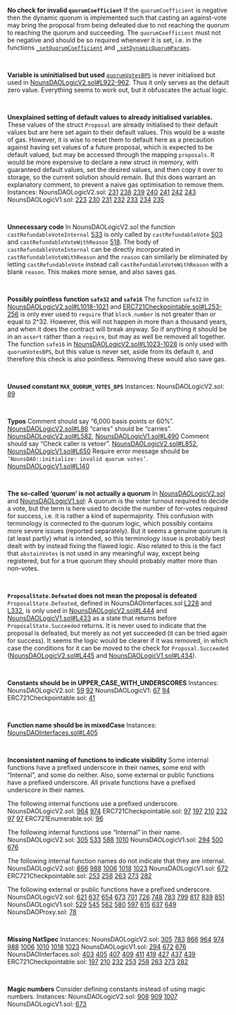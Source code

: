 **No check for invalid `quorumCoefficient`**
If the `quorumCoefficient` is negative then the dynamic quorum is implemented such that casting an against-vote may bring the proposal from being defeated due to not reaching the quorum to reaching the quorum and succeeding. The `quorumCoefficient` must not be negative and should be so required whenever it is set, i.e. in the functions [`_setQuorumCoefficient`](https://github.com/code-423n4/2022-08-nounsdao/blob/452695d4764ba9d5e1d3eef0d5ecca3d004f215a/contracts/governance/NounsDAOLogicV2.sol#L726-736) and [`_setDynamicQuorumParams`](https://github.com/code-423n4/2022-08-nounsdao/blob/452695d4764ba9d5e1d3eef0d5ecca3d004f215a/contracts/governance/NounsDAOLogicV2.sol#L748-781).
  
&nbsp;
  
**Variable is uninitialised but used**
[`quorumVotesBPS`](https://github.com/code-423n4/2022-08-nounsdao/blob/452695d4764ba9d5e1d3eef0d5ecca3d004f215a/contracts/governance/NounsDAOInterfaces.sol#L257) is never initialised but used in [NounsDAOLogicV2.sol#L922-962](https://github.com/code-423n4/2022-08-nounsdao/blob/452695d4764ba9d5e1d3eef0d5ecca3d004f215a/contracts/governance/NounsDAOLogicV2.sol#LL922-962). Thus it only serves as the default zero value. Everything seems to work out, but it obfuscates the actual logic.

&nbsp;

**Unexplained setting of default values to already initialised variables.**
These values of the struct `Proposal` are already initialised to their default values but are here set again to their default values. This would be a waste of gas. However, it is wise to reset them to default here as a precaution against having set values of a future proposal, which is expected to be default valued, but may be accessed through the mapping `proposals`.
It would be more expensive to declare a new struct in memory, with guaranteed default values, set the desired values, and then copy it over to storage, so the current solution should remain. But this does warrant an explanatory comment, to prevent a naive gas optimisation to remove them.
Instances:
NounsDAOLogicV2.sol: [231](https://github.com/code-423n4/2022-08-nounsdao/blob/452695d4764ba9d5e1d3eef0d5ecca3d004f215a/contracts/governance/NounsDAOLogicV2.sol#L231) [238](https://github.com/code-423n4/2022-08-nounsdao/blob/452695d4764ba9d5e1d3eef0d5ecca3d004f215a/contracts/governance/NounsDAOLogicV2.sol#L238) [239](https://github.com/code-423n4/2022-08-nounsdao/blob/452695d4764ba9d5e1d3eef0d5ecca3d004f215a/contracts/governance/NounsDAOLogicV2.sol#L239) [240](https://github.com/code-423n4/2022-08-nounsdao/blob/452695d4764ba9d5e1d3eef0d5ecca3d004f215a/contracts/governance/NounsDAOLogicV2.sol#L240) [241](https://github.com/code-423n4/2022-08-nounsdao/blob/452695d4764ba9d5e1d3eef0d5ecca3d004f215a/contracts/governance/NounsDAOLogicV2.sol#L241) [242](https://github.com/code-423n4/2022-08-nounsdao/blob/452695d4764ba9d5e1d3eef0d5ecca3d004f215a/contracts/governance/NounsDAOLogicV2.sol#L242) [243](https://github.com/code-423n4/2022-08-nounsdao/blob/452695d4764ba9d5e1d3eef0d5ecca3d004f215a/contracts/governance/NounsDAOLogicV2.sol#L243)
NounsDAOLogicV1.sol: [223](https://github.com/code-423n4/2022-08-nounsdao/blob/452695d4764ba9d5e1d3eef0d5ecca3d004f215a/contracts/governance/NounsDAOLogicV1.sol#L223) [230](https://github.com/code-423n4/2022-08-nounsdao/blob/452695d4764ba9d5e1d3eef0d5ecca3d004f215a/contracts/governance/NounsDAOLogicV1.sol#L230) [231](https://github.com/code-423n4/2022-08-nounsdao/blob/452695d4764ba9d5e1d3eef0d5ecca3d004f215a/contracts/governance/NounsDAOLogicV1.sol#L231) [232](https://github.com/code-423n4/2022-08-nounsdao/blob/452695d4764ba9d5e1d3eef0d5ecca3d004f215a/contracts/governance/NounsDAOLogicV1.sol#L232) [233](https://github.com/code-423n4/2022-08-nounsdao/blob/452695d4764ba9d5e1d3eef0d5ecca3d004f215a/contracts/governance/NounsDAOLogicV1.sol#L233) [234](https://github.com/code-423n4/2022-08-nounsdao/blob/452695d4764ba9d5e1d3eef0d5ecca3d004f215a/contracts/governance/NounsDAOLogicV1.sol#L234) [235](https://github.com/code-423n4/2022-08-nounsdao/blob/452695d4764ba9d5e1d3eef0d5ecca3d004f215a/contracts/governance/NounsDAOLogicV1.sol#L235)

&nbsp;

**Unnecessary code**
In NounsDAOLogicV2.sol the function `castRefundableVoteInternal` [533](https://github.com/code-423n4/2022-08-nounsdao/blob/452695d4764ba9d5e1d3eef0d5ecca3d004f215a/contracts/governance/NounsDAOLogicV2.sol#L533) is only called by `castRefundableVote` [503](https://github.com/code-423n4/2022-08-nounsdao/blob/452695d4764ba9d5e1d3eef0d5ecca3d004f215a/contracts/governance/NounsDAOLogicV2.sol#L503) and `castRefundableVoteWithReason` [518](https://github.com/code-423n4/2022-08-nounsdao/blob/452695d4764ba9d5e1d3eef0d5ecca3d004f215a/contracts/governance/NounsDAOLogicV2.sol#L518). The body of `castRefundableVoteInternal` can be directly incorporated in `castRefundableVoteWithReason` and the `reason` can similarly be eliminated by letting `castRefundableVote` instead call `castRefundableVoteWithReason` with a blank `reason`. This makes more sense, and also saves gas.

&nbsp;

**Possibly pointless function `safe32` and `safe16`**
The function `safe32` in [NounsDAOLogicV2.sol#L1018-1021](https://github.com/code-423n4/2022-08-nounsdao/blob/452695d4764ba9d5e1d3eef0d5ecca3d004f215a/contracts/governance/NounsDAOLogicV2.sol#L1018-1021) and [ERC721Checkpointable.sol#L253-256](https://github.com/code-423n4/2022-08-nounsdao/blob/452695d4764ba9d5e1d3eef0d5ecca3d004f215a/contracts/base/ERC721Checkpointable.sol#L) is only ever used to `require` that `block.number` is not greater than or equal to 2^32. However, this will not happen in more than a thousand years, and when it does the contract will break anyway. So if anything it should be in an `assert` rather than a `require`, but may as well be removed all together.
The function `safe16` in [NounsDAOLogicV2.sol#L1023-1028](https://github.com/code-423n4/2022-08-nounsdao/blob/452695d4764ba9d5e1d3eef0d5ecca3d004f215a/contracts/governance/NounsDAOLogicV2.sol#L1023-1028) is only used with `quorumVotesBPS`, but this value is never set, aside from its default `0`, and therefore this check is also pointless.
Removing these would also save gas.

&nbsp;

**Unused constant `MAX_QUORUM_VOTES_BPS`**
Instances:
NounsDAOLogicV2.sol: [89](https://github.com/code-423n4/2022-08-nounsdao/blob/452695d4764ba9d5e1d3eef0d5ecca3d004f215a/contracts/governance/NounsDAOLogicV2.sol#L89)

&nbsp;

**Typos**
Comment should say “6,000 basis points or 60%”. [NounsDAOLogicV2.sol#L86](https://github.com/code-423n4/2022-08-nounsdao/blob/452695d4764ba9d5e1d3eef0d5ecca3d004f215a/contracts/governance/NounsDAOLogicV2.sol#L86)
“caries” should be “carries”. [NounsDAOLogicV2.sol#L582](https://github.com/code-423n4/2022-08-nounsdao/blob/452695d4764ba9d5e1d3eef0d5ecca3d004f215a/contracts/governance/NounsDAOLogicV2.sol#L582), [NounsDAOLogicV1.sol#L490](https://github.com/code-423n4/2022-08-nounsdao/blob/452695d4764ba9d5e1d3eef0d5ecca3d004f215a/contracts/governance/NounsDAOLogicV1.sol#L490)
Comment should say “Check caller is vetoer”. [NounsDAOLogicV2.sol#L852](https://github.com/code-423n4/2022-08-nounsdao/blob/452695d4764ba9d5e1d3eef0d5ecca3d004f215a/contracts/governance/NounsDAOLogicV2.sol#L852), [NounsDAOLogicV1.sol#L650](https://github.com/code-423n4/2022-08-nounsdao/blob/452695d4764ba9d5e1d3eef0d5ecca3d004f215a/contracts/governance/NounsDAOLogicV1.sol#L650)
Require error message should be `’NounsDAO::initialize: invalid quorum votes’`. [NounsDAOLogicV1.sol#L140](https://github.com/code-423n4/2022-08-nounsdao/blob/452695d4764ba9d5e1d3eef0d5ecca3d004f215a/contracts/governance/NounsDAOLogicV1.sol#L140)

&nbsp;

**The so-called ‘quorum’ is not actually a quorum**
In [NounsDAOLogicV2.sol](https://github.com/code-423n4/2022-08-nounsdao/blob/452695d4764ba9d5e1d3eef0d5ecca3d004f215a/contracts/governance/NounsDAOLogicV2.sol) and [NounsDAOLogicV1.sol](https://github.com/code-423n4/2022-08-nounsdao/blob/452695d4764ba9d5e1d3eef0d5ecca3d004f215a/contracts/governance/NounsDAOLogicV1.sol):
A quorum is the voter turnout required to decide a vote, but the term is here used to decide the number of for-votes required for success, i.e. it is rather a kind of supermajority. This confusion with terminology is connected to the quorum logic, which possibly contains more severe issues (reported separately). But it seems a genuine quorum is (at least partly) what is intended, so this terminology issue is probably best dealt with by instead fixing the flawed logic.
Also related to this is the fact that `abstainVotes` is not used in any meaningful way, except being registered, but for a true quorum they should probably matter more than non-votes.

&nbsp;

**`ProposalState.Defeated` does not mean the proposal is defeated**
`ProposalState.Defeated`, defined in NounsDAOInterfaces.sol [L228](https://github.com/code-423n4/2022-08-nounsdao/blob/452695d4764ba9d5e1d3eef0d5ecca3d004f215a/contracts/governance/NounsDAOInterfaces.sol#L228) and [L332](https://github.com/code-423n4/2022-08-nounsdao/blob/452695d4764ba9d5e1d3eef0d5ecca3d004f215a/contracts/governance/NounsDAOInterfaces.sol#L332), is only used in [NounsDAOLogicV2.sol#L444](https://github.com/code-423n4/2022-08-nounsdao/blob/452695d4764ba9d5e1d3eef0d5ecca3d004f215a/contracts/governance/NounsDAOLogicV2.sol#L444) and [NounsDAOLogicV1.sol#L433](https://github.com/code-423n4/2022-08-nounsdao/blob/452695d4764ba9d5e1d3eef0d5ecca3d004f215a/contracts/governance/NounsDAOLogicV1.sol#L433) as a state that returns before `ProposalState.Succeeded` returns. It is never used to indicate that the proposal is defeated, but merely as not yet succeeded (it can be tried again for success). It seems the logic would be clearer if it was removed, in which case the conditions for it can be moved to the check for `Proposal.Succeeded` ([NounsDAOLogicV2.sol#L445](https://github.com/code-423n4/2022-08-nounsdao/blob/452695d4764ba9d5e1d3eef0d5ecca3d004f215a/contracts/governance/NounsDAOLogicV2.sol#L445) and [NounsDAOLogicV1.sol#L434](https://github.com/code-423n4/2022-08-nounsdao/blob/452695d4764ba9d5e1d3eef0d5ecca3d004f215a/contracts/governance/NounsDAOLogicV1.sol#L434)).

&nbsp;

**Constants should be in UPPER_CASE_WITH_UNDERSCORES**
Instances:
NounsDAOLogicV2.sol: [59](https://github.com/code-423n4/2022-08-nounsdao/blob/452695d4764ba9d5e1d3eef0d5ecca3d004f215a/contracts/governance/NounsDAOLogicV2.sol#L59) [92](https://github.com/code-423n4/2022-08-nounsdao/blob/452695d4764ba9d5e1d3eef0d5ecca3d004f215a/contracts/governance/NounsDAOLogicV2.sol#L92)
NounsDAOLogicV1: [67](https://github.com/code-423n4/2022-08-nounsdao/blob/452695d4764ba9d5e1d3eef0d5ecca3d004f215a/contracts/governance/NounsDAOLogicV1.sol#L67) [94](https://github.com/code-423n4/2022-08-nounsdao/blob/452695d4764ba9d5e1d3eef0d5ecca3d004f215a/contracts/governance/NounsDAOLogicV1.sol#L94)
ERC721Checkpointable.sol: [41](https://github.com/code-423n4/2022-08-nounsdao/blob/452695d4764ba9d5e1d3eef0d5ecca3d004f215a/contracts/base/ERC721Checkpointable.sol#L41)

&nbsp;

**Function name should be in mixedCase**
Instances: [NounsDAOInterfaces.sol#L405](https://github.com/code-423n4/2022-08-nounsdao/blob/452695d4764ba9d5e1d3eef0d5ecca3d004f215a/contracts/governance/NounsDAOInterfaces.sol#L405)

&nbsp;

**Inconsistent naming of functions to indicate visibility**
Some internal functions have a prefixed underscore in their names, some end with “Internal”, and some do neither. Also, some external or public functions have a prefixed underscore. All private functions have a prefixed underscore in their names.

The following internal functions use a prefixed underscore.
NounsDAOLogicV2.sol: [964](https://github.com/code-423n4/2022-08-nounsdao/blob/452695d4764ba9d5e1d3eef0d5ecca3d004f215a/contracts/governance/NounsDAOLogicV2.sol#L964) [974](https://github.com/code-423n4/2022-08-nounsdao/blob/452695d4764ba9d5e1d3eef0d5ecca3d004f215a/contracts/governance/NounsDAOLogicV2.sol#L974)
ERC721Checkpointable.sol: [97](https://github.com/code-423n4/2022-08-nounsdao/blob/452695d4764ba9d5e1d3eef0d5ecca3d004f215a/contracts/base/ERC721Checkpointable.sol#L97) [197](https://github.com/code-423n4/2022-08-nounsdao/blob/452695d4764ba9d5e1d3eef0d5ecca3d004f215a/contracts/base/ERC721Checkpointable.sol#L197) [210](https://github.com/code-423n4/2022-08-nounsdao/blob/452695d4764ba9d5e1d3eef0d5ecca3d004f215a/contracts/base/ERC721Checkpointable.sol#L210) [232](https://github.com/code-423n4/2022-08-nounsdao/blob/452695d4764ba9d5e1d3eef0d5ecca3d004f215a/contracts/base/ERC721Checkpointable.sol#L232) [97](https://github.com/code-423n4/2022-08-nounsdao/blob/452695d4764ba9d5e1d3eef0d5ecca3d004f215a/contracts/base/ERC721Checkpointable.sol#L97) [97](https://github.com/code-423n4/2022-08-nounsdao/blob/452695d4764ba9d5e1d3eef0d5ecca3d004f215a/contracts/base/ERC721Checkpointable.sol#L97)
ERC721Enumerable.sol: [96](https://github.com/code-423n4/2022-08-nounsdao/blob/452695d4764ba9d5e1d3eef0d5ecca3d004f215a/contracts/base/ERC721Enumerable.sol#L96)

The following internal functions use “Internal” in their name.
NounsDAOLogicV2.sol: [305](https://github.com/code-423n4/2022-08-nounsdao/blob/452695d4764ba9d5e1d3eef0d5ecca3d004f215a/contracts/governance/NounsDAOLogicV2.sol#L305) [533](https://github.com/code-423n4/2022-08-nounsdao/blob/452695d4764ba9d5e1d3eef0d5ecca3d004f215a/contracts/governance/NounsDAOLogicV2.sol#L533) [588](https://github.com/code-423n4/2022-08-nounsdao/blob/452695d4764ba9d5e1d3eef0d5ecca3d004f215a/contracts/governance/NounsDAOLogicV2.sol#L588) [1010](https://github.com/code-423n4/2022-08-nounsdao/blob/452695d4764ba9d5e1d3eef0d5ecca3d004f215a/contracts/governance/NounsDAOLogicV2.sol#L1010)
NounsDAOLogicV1.sol: [294](https://github.com/code-423n4/2022-08-nounsdao/blob/452695d4764ba9d5e1d3eef0d5ecca3d004f215a/contracts/governance/NounsDAOLogicV1.sol#L294) [500](https://github.com/code-423n4/2022-08-nounsdao/blob/452695d4764ba9d5e1d3eef0d5ecca3d004f215a/contracts/governance/NounsDAOLogicV1.sol#L500) [676](https://github.com/code-423n4/2022-08-nounsdao/blob/452695d4764ba9d5e1d3eef0d5ecca3d004f215a/contracts/governance/NounsDAOLogicV1.sol#L676)

The following internal function names do not indicate that they are internal.
NounsDAOLogicV2.sol: [866](https://github.com/code-423n4/2022-08-nounsdao/blob/452695d4764ba9d5e1d3eef0d5ecca3d004f215a/contracts/governance/NounsDAOLogicV2.sol#L866) [988](https://github.com/code-423n4/2022-08-nounsdao/blob/452695d4764ba9d5e1d3eef0d5ecca3d004f215a/contracts/governance/NounsDAOLogicV2.sol#L988) [1006](https://github.com/code-423n4/2022-08-nounsdao/blob/452695d4764ba9d5e1d3eef0d5ecca3d004f215a/contracts/governance/NounsDAOLogicV2.sol#L1006) [1018](https://github.com/code-423n4/2022-08-nounsdao/blob/452695d4764ba9d5e1d3eef0d5ecca3d004f215a/contracts/governance/NounsDAOLogicV2.sol#L1018) [1023](https://github.com/code-423n4/2022-08-nounsdao/blob/452695d4764ba9d5e1d3eef0d5ecca3d004f215a/contracts/governance/NounsDAOLogicV2.sol#L1023)
NounsDAOLogicV1.sol: [672](https://github.com/code-423n4/2022-08-nounsdao/blob/452695d4764ba9d5e1d3eef0d5ecca3d004f215a/contracts/governance/NounsDAOLogicV1.sol#L672)
ERC721Checkpointable.sol: [253](https://github.com/code-423n4/2022-08-nounsdao/blob/452695d4764ba9d5e1d3eef0d5ecca3d004f215a/contracts/base/ERC721Checkpointable.sol#L253) [258](https://github.com/code-423n4/2022-08-nounsdao/blob/452695d4764ba9d5e1d3eef0d5ecca3d004f215a/contracts/base/ERC721Checkpointable.sol#L258) [263](https://github.com/code-423n4/2022-08-nounsdao/blob/452695d4764ba9d5e1d3eef0d5ecca3d004f215a/contracts/base/ERC721Checkpointable.sol#L263) [273](https://github.com/code-423n4/2022-08-nounsdao/blob/452695d4764ba9d5e1d3eef0d5ecca3d004f215a/contracts/base/ERC721Checkpointable.sol#L273) [282](https://github.com/code-423n4/2022-08-nounsdao/blob/452695d4764ba9d5e1d3eef0d5ecca3d004f215a/contracts/base/ERC721Checkpointable.sol#L282)

The following external or public functions have a prefixed underscore.
NounsDAOLogicV2.sol: [621](https://github.com/code-423n4/2022-08-nounsdao/blob/452695d4764ba9d5e1d3eef0d5ecca3d004f215a/contracts/governance/NounsDAOLogicV2.sol#L621) [637](https://github.com/code-423n4/2022-08-nounsdao/blob/452695d4764ba9d5e1d3eef0d5ecca3d004f215a/contracts/governance/NounsDAOLogicV2.sol#L637) [654](https://github.com/code-423n4/2022-08-nounsdao/blob/452695d4764ba9d5e1d3eef0d5ecca3d004f215a/contracts/governance/NounsDAOLogicV2.sol#L654) [673](https://github.com/code-423n4/2022-08-nounsdao/blob/452695d4764ba9d5e1d3eef0d5ecca3d004f215a/contracts/governance/NounsDAOLogicV2.sol#L673) [701](https://github.com/code-423n4/2022-08-nounsdao/blob/452695d4764ba9d5e1d3eef0d5ecca3d004f215a/contracts/governance/NounsDAOLogicV2.sol#L701) [726](https://github.com/code-423n4/2022-08-nounsdao/blob/452695d4764ba9d5e1d3eef0d5ecca3d004f215a/contracts/governance/NounsDAOLogicV2.sol#L726) [748](https://github.com/code-423n4/2022-08-nounsdao/blob/452695d4764ba9d5e1d3eef0d5ecca3d004f215a/contracts/governance/NounsDAOLogicV2.sol#L748) [783](https://github.com/code-423n4/2022-08-nounsdao/blob/452695d4764ba9d5e1d3eef0d5ecca3d004f215a/contracts/governance/NounsDAOLogicV2.sol#L783) [799](https://github.com/code-423n4/2022-08-nounsdao/blob/452695d4764ba9d5e1d3eef0d5ecca3d004f215a/contracts/governance/NounsDAOLogicV2.sol#L799) [817](https://github.com/code-423n4/2022-08-nounsdao/blob/452695d4764ba9d5e1d3eef0d5ecca3d004f215a/contracts/governance/NounsDAOLogicV2.sol#L817) [839](https://github.com/code-423n4/2022-08-nounsdao/blob/452695d4764ba9d5e1d3eef0d5ecca3d004f215a/contracts/governance/NounsDAOLogicV2.sol#L839) [851](https://github.com/code-423n4/2022-08-nounsdao/blob/452695d4764ba9d5e1d3eef0d5ecca3d004f215a/contracts/governance/NounsDAOLogicV2.sol#L851)
NounsDAOLogicV1.sol: [529](https://github.com/code-423n4/2022-08-nounsdao/blob/452695d4764ba9d5e1d3eef0d5ecca3d004f215a/contracts/governance/NounsDAOLogicV1.sol#L529) [545](https://github.com/code-423n4/2022-08-nounsdao/blob/452695d4764ba9d5e1d3eef0d5ecca3d004f215a/contracts/governance/NounsDAOLogicV1.sol#L545) [562](https://github.com/code-423n4/2022-08-nounsdao/blob/452695d4764ba9d5e1d3eef0d5ecca3d004f215a/contracts/governance/NounsDAOLogicV1.sol#L562) [580](https://github.com/code-423n4/2022-08-nounsdao/blob/452695d4764ba9d5e1d3eef0d5ecca3d004f215a/contracts/governance/NounsDAOLogicV1.sol#L580) [597](https://github.com/code-423n4/2022-08-nounsdao/blob/452695d4764ba9d5e1d3eef0d5ecca3d004f215a/contracts/governance/NounsDAOLogicV1.sol#L597) [615](https://github.com/code-423n4/2022-08-nounsdao/blob/452695d4764ba9d5e1d3eef0d5ecca3d004f215a/contracts/governance/NounsDAOLogicV1.sol#L615) [637](https://github.com/code-423n4/2022-08-nounsdao/blob/452695d4764ba9d5e1d3eef0d5ecca3d004f215a/contracts/governance/NounsDAOLogicV1.sol#L637) [649](https://github.com/code-423n4/2022-08-nounsdao/blob/452695d4764ba9d5e1d3eef0d5ecca3d004f215a/contracts/governance/NounsDAOLogicV1.sol#L649)
NounsDAOProxy.sol: [78](https://github.com/code-423n4/2022-08-nounsdao/blob/452695d4764ba9d5e1d3eef0d5ecca3d004f215a/contracts/governance/NounsDAOProxy.sol#L)

&nbsp;

**Missing NatSpec**
Instances:
NounsDAOLogicV2.sol: [305](https://github.com/code-423n4/2022-08-nounsdao/blob/452695d4764ba9d5e1d3eef0d5ecca3d004f215a/contracts/governance/NounsDAOLogicV2.sol#L305) [783](https://github.com/code-423n4/2022-08-nounsdao/blob/452695d4764ba9d5e1d3eef0d5ecca3d004f215a/contracts/governance/NounsDAOLogicV2.sol#L783) [866](https://github.com/code-423n4/2022-08-nounsdao/blob/452695d4764ba9d5e1d3eef0d5ecca3d004f215a/contracts/governance/NounsDAOLogicV2.sol#L866) [964](https://github.com/code-423n4/2022-08-nounsdao/blob/452695d4764ba9d5e1d3eef0d5ecca3d004f215a/contracts/governance/NounsDAOLogicV2.sol#L964) [974](https://github.com/code-423n4/2022-08-nounsdao/blob/452695d4764ba9d5e1d3eef0d5ecca3d004f215a/contracts/governance/NounsDAOLogicV2.sol#L974) [988](https://github.com/code-423n4/2022-08-nounsdao/blob/452695d4764ba9d5e1d3eef0d5ecca3d004f215a/contracts/governance/NounsDAOLogicV2.sol#L988) [1006](https://github.com/code-423n4/2022-08-nounsdao/blob/452695d4764ba9d5e1d3eef0d5ecca3d004f215a/contracts/governance/NounsDAOLogicV2.sol#L1006) [1010](https://github.com/code-423n4/2022-08-nounsdao/blob/452695d4764ba9d5e1d3eef0d5ecca3d004f215a/contracts/governance/NounsDAOLogicV2.sol#L1010) [1018](https://github.com/code-423n4/2022-08-nounsdao/blob/452695d4764ba9d5e1d3eef0d5ecca3d004f215a/contracts/governance/NounsDAOLogicV2.sol#L1018) [1023](https://github.com/code-423n4/2022-08-nounsdao/blob/452695d4764ba9d5e1d3eef0d5ecca3d004f215a/contracts/governance/NounsDAOLogicV2.sol#L1023)
NounsDAOLogicV1.sol: [294](https://github.com/code-423n4/2022-08-nounsdao/blob/452695d4764ba9d5e1d3eef0d5ecca3d004f215a/contracts/governance/NounsDAOLogicV1.sol#L294) [672](https://github.com/code-423n4/2022-08-nounsdao/blob/452695d4764ba9d5e1d3eef0d5ecca3d004f215a/contracts/governance/NounsDAOLogicV1.sol#L672) [676](https://github.com/code-423n4/2022-08-nounsdao/blob/452695d4764ba9d5e1d3eef0d5ecca3d004f215a/contracts/governance/NounsDAOLogicV1.sol#L676)
NounsDAOInterfaces.sol: [403](https://github.com/code-423n4/2022-08-nounsdao/blob/452695d4764ba9d5e1d3eef0d5ecca3d004f215a/contracts/governance/NounsDAOInterfaces.sol#L) [405](https://github.com/code-423n4/2022-08-nounsdao/blob/452695d4764ba9d5e1d3eef0d5ecca3d004f215a/contracts/governance/NounsDAOInterfaces.sol#L) [407](https://github.com/code-423n4/2022-08-nounsdao/blob/452695d4764ba9d5e1d3eef0d5ecca3d004f215a/contracts/governance/NounsDAOInterfaces.sol#L) [409](https://github.com/code-423n4/2022-08-nounsdao/blob/452695d4764ba9d5e1d3eef0d5ecca3d004f215a/contracts/governance/NounsDAOInterfaces.sol#L) [411](https://github.com/code-423n4/2022-08-nounsdao/blob/452695d4764ba9d5e1d3eef0d5ecca3d004f215a/contracts/governance/NounsDAOInterfaces.sol#L) [419](https://github.com/code-423n4/2022-08-nounsdao/blob/452695d4764ba9d5e1d3eef0d5ecca3d004f215a/contracts/governance/NounsDAOInterfaces.sol#L) [427](https://github.com/code-423n4/2022-08-nounsdao/blob/452695d4764ba9d5e1d3eef0d5ecca3d004f215a/contracts/governance/NounsDAOInterfaces.sol#L) [437](https://github.com/code-423n4/2022-08-nounsdao/blob/452695d4764ba9d5e1d3eef0d5ecca3d004f215a/contracts/governance/NounsDAOInterfaces.sol#L) [439](https://github.com/code-423n4/2022-08-nounsdao/blob/452695d4764ba9d5e1d3eef0d5ecca3d004f215a/contracts/governance/NounsDAOInterfaces.sol#L)
ERC721Checkpointable.sol: [197](https://github.com/code-423n4/2022-08-nounsdao/blob/452695d4764ba9d5e1d3eef0d5ecca3d004f215a/contracts/base/ERC721Checkpointable.sol#L197) [210](https://github.com/code-423n4/2022-08-nounsdao/blob/452695d4764ba9d5e1d3eef0d5ecca3d004f215a/contracts/base/ERC721Checkpointable.sol#L210) [232](https://github.com/code-423n4/2022-08-nounsdao/blob/452695d4764ba9d5e1d3eef0d5ecca3d004f215a/contracts/base/ERC721Checkpointable.sol#L232) [253](https://github.com/code-423n4/2022-08-nounsdao/blob/452695d4764ba9d5e1d3eef0d5ecca3d004f215a/contracts/base/ERC721Checkpointable.sol#L253) [258](https://github.com/code-423n4/2022-08-nounsdao/blob/452695d4764ba9d5e1d3eef0d5ecca3d004f215a/contracts/base/ERC721Checkpointable.sol#L258) [263](https://github.com/code-423n4/2022-08-nounsdao/blob/452695d4764ba9d5e1d3eef0d5ecca3d004f215a/contracts/base/ERC721Checkpointable.sol#L263) [273](https://github.com/code-423n4/2022-08-nounsdao/blob/452695d4764ba9d5e1d3eef0d5ecca3d004f215a/contracts/base/ERC721Checkpointable.sol#L273) [282](https://github.com/code-423n4/2022-08-nounsdao/blob/452695d4764ba9d5e1d3eef0d5ecca3d004f215a/contracts/base/ERC721Checkpointable.sol#L282)

&nbsp;

**Magic numbers**
Consider defining constants instead of using magic numbers.
Instances: 
NounsDAOLogicV2.sol: [908](https://github.com/code-423n4/2022-08-nounsdao/blob/452695d4764ba9d5e1d3eef0d5ecca3d004f215a/contracts/governance/NounsDAOLogicV2.sol#L908) [909](https://github.com/code-423n4/2022-08-nounsdao/blob/452695d4764ba9d5e1d3eef0d5ecca3d004f215a/contracts/governance/NounsDAOLogicV2.sol#L909) [1007](https://github.com/code-423n4/2022-08-nounsdao/blob/452695d4764ba9d5e1d3eef0d5ecca3d004f215a/contracts/governance/NounsDAOLogicV2.sol#L1007)
NounsDAOLogicV1.sol: [673](https://github.com/code-423n4/2022-08-nounsdao/blob/452695d4764ba9d5e1d3eef0d5ecca3d004f215a/contracts/governance/NounsDAOLogicV1.sol#L673) 



